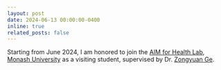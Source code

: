 ```yaml
---
layout: post
date: 2024-06-13 00:00:00-0400
inline: true
related_posts: false
---
```


Starting from June 2024, I am honored to join the [AIM for Health Lab](https://www.monash.edu/it/aimh-lab), [Monash University](https://www.monash.edu/) as a visiting student, supervised by Dr. [Zongyuan Ge](https://zongyuange.github.io/).
